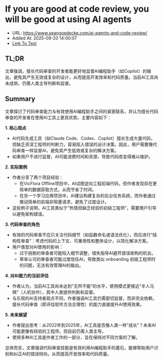 # If you are good at code review, you will be good at using AI agents
- URL: https://www.seangoedecke.com/ai-agents-and-code-review/
- Added At: 2025-09-20 14:00:07
- [Link To Text](2025-09-20-if-you-are-good-at-code-review,-you-will-be-good-at-using-ai-agents_raw.md)

## TL;DR
文章强调，擅长代码审查的开发者能更好地监督AI编程助手（如Copilot）的输出，避免其产生无效或复杂的设计，从而提高开发效率和代码质量。当前AI工具尚未成熟，仍需人类主导判断和监督。

## Summary
文章探讨了代码审查能力与有效使用AI编程助手之间的紧密联系，并认为擅长代码审查的开发者在使用AI工具上更具优势。主要内容如下：

**1. 核心观点**
- AI代码生成工具（如Claude Code、Codex、Copilot）擅长生成大量代码，但缺乏资深工程师的判断力，容易陷入错误的设计决策。因此，用户需要像代码审查一样监督AI，避免其产生低效或复杂的解决方案。
- 如果用户不进行监督，AI可能浪费时间和资源，导致代码库变得难以维护。

**2. 实际案例**
- 作者分享了两个项目经验：
  - 在VicFlora Offline项目中，AI试图逆向工程前端代码，但作者发现存在更简单的数据获取方式，从而节省了时间。
  - 在另一个学习应用项目中，AI建议构建复杂的后台任务系统，而作者通过推动简单的前端非阻塞请求，避免了过度设计。
- 这些例子说明，AI工具类似于“热情但缺乏经验的初级工程师”，需要用户引导以避免架构错误。

**3. 代码审查的角色**
- 有效的代码审查不应只关注代码细节（如函数命名或语法优化），而应进行“结构性审查”：考虑代码的上下文、可重用性和整体设计，以简化解决方案。
- 用户类型对AI使用的影响：
  - 过于挑剔的审查者可能陷入细节调整，错失指导AI避开错误架构的机会。
  - 草率认可的审查者可能过度信任AI，导致类似 onboarding 初级工程师时的问题，无法有效管理AI的输出。

**4. 对AI能力的当前评估**
- 作者认为，当前AI工具尚未达到“无所不能”的水平，使用模式更接近“半人马棋”（人机协作），其中人类提供判断和监督。
- 与乐观的AI支持者观点不同，作者强调AI工具仍需密切监督，而非完全依赖。擅长代码审查（即评估软件方法合理性）的能力直接提升AI使用效果。

**5. 未来展望**
- 作者提出思考：从2022年到2025年，AI工具是否像人类一样“成长”？未来AI可能更像有经验的工程师，但目前仍需人类主导。
- 使用多种AI工具是作者工作的一部分，旨在保持对不同方案的了解。

总体而言，文章强调代码审查技能是有效利用AI编程助手的基石，能够帮助用户识别和纠正AI的错误倾向，从而提高开发效率和代码质量。
